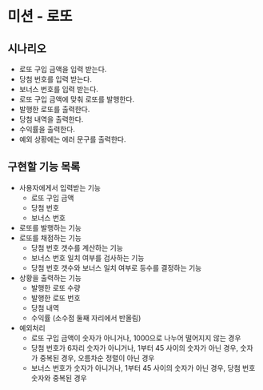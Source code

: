 # 미션 - 로또

## 시나리오

- 로또 구입 금액을 입력 받는다.
- 당첨 번호를 입력 받는다.
- 보너스 번호를 입력 받는다.
- 로또 구입 금액에 맞춰 로또를 발행한다.
- 발행한 로또를 출력한다.
- 당첨 내역을 출력한다.
- 수익률을 출력한다.
- 예외 상황에는 에러 문구를 출력한다.

## 구현할 기능 목록

- 사용자에게서 입력받는 기능
    - 로또 구입 금액
    - 당첨 번호
    - 보너스 번호
- 로또를 발행하는 기능
- 로또를 채점하는 기능
    - 당첨 번호 갯수를 계산하는 기능
    - 보너스 번호 일치 여부를 검사하는 기능
    - 당첨 번호 갯수와 보너스 일치 여부로 등수를 결정하는 기능
- 상황을 출력하는 기능
    - 발행한 로또 수량
    - 발행한 로또 번호
    - 당첨 내역
    - 수익률 (소수점 둘째 자리에서 반올림)
- 예외처리
    - 로또 구입 금액이 숫자가 아니거나, 1000으로 나누어 떨어지지 않는 경우
    - 당첨 번호가 6자리 숫자가 아니거나, 1부터 45 사이의 숫자가 아닌 경우, 숫자가 중복된 경우, 오름차순 정렬이 아닌 경우
    - 보너스 번호가 숫자가 아니거나, 1부터 45 사이의 숫자가 아닌 경우, 당첨 번호 숫자와 중복된 경우
